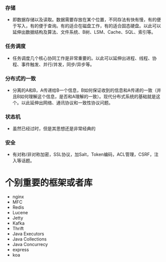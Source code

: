 ### 存储
  - 即数据存储以及读取。数据需要存放在某个位置，不同存法有快有慢，有的便于写入，有的便于查询。有的适合在磁盘工作，有的适合固态硬盘。以此可以延伸出数据结构及算法、文件系统、B树、LSM、Cache、SQL、索引等。
### 任务调度
  - 任务调度几个核心协同工作是非常重要的。以此可以延伸出进程、线程、协程、事件触发、并行/并发，同步/异步等。
### 分布式的一致
  - 分离的A和B，A传递给B一个信息，B如何保证收到的信息和A传递的一致（并且B如何理解这个信息，是否和A理解的一致）。现代分布式系统的基础就是这个。以此延伸出网络、通讯协议和一致性协议问题。
### 状态机
  - 虽然已经过时，但是其思想还是非常经典的
### 安全
  - 有对称/非对称加密，SSL协议，加Salt，Token编码，ACL管理，CSRF，注入等话题。
  
  
# 个别重要的框架或者库
  - nginx
  - MFC
  - Redis
  - Lucene
  - Jetty
  - Kafka
  - Thrift
  - Java Executors
  - Java Collections
  - Java Concurrecy
  - express
  - koa
